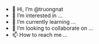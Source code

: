 - 👋 Hi, I’m @truongnat
- 👀 I’m interested in ...
- 🌱 I’m currently learning ...
- 💞️ I’m looking to collaborate on ...
- 📫 How to reach me ...

<!---
truongnat/truongnat is a ✨ special ✨ repository because its `README.md` (this file) appears on your GitHub profile.
You can click the Preview link to take a look at your changes.
--->

